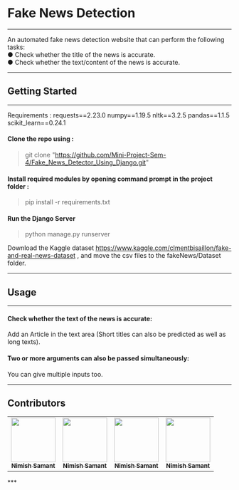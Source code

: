 # Fake News Detection 
***
An automated fake news detection website that can perform the following
tasks: <br />
● Check whether the title of the news is accurate. <br />
● Check whether the text/content of the news is accurate.
***
## Getting Started
***
Requirements :
requests==2.23.0
numpy==1.19.5
nltk==3.2.5
pandas==1.1.5
scikit_learn==0.24.1

#### Clone the repo using :
>git clone "https://github.com/Mini-Project-Sem-4/Fake_News_Detector_Using_Django.git"

#### Install required modules by opening command prompt in the project folder :
>pip install -r requirements.txt

#### Run the Django Server
>python manage.py runserver

Download the Kaggle dataset https://www.kaggle.com/clmentbisaillon/fake-and-real-news-dataset , and move the csv files to the fakeNews/Dataset folder.
***
## Usage
***
#### Check whether the text of the news is accurate:
Add an Article in the text area (Short titles can also be predicted as well as long texts).
#### Two or more arguments can also be passed simultaneously:
You can give multiple inputs too.
***
## Contributors
<table>
	<tr>
		<td align="center">
			<a href="https://github.com/Ash515"> 
				<img src="https://avatars.githubusercontent.com/u/59429408" width="100px" alt="" /><br /> 
				<sub><b>Nimish Samant</b></sub> 
			</a>
		</td>
		<td align="center">
			<a href="https://github.com/Ash515"> 
				<img src="https://avatars.githubusercontent.com/u/59429408" width="100px" alt="" /><br /> 
				<sub><b>Nimish Samant</b></sub> 
			</a>
		</td>
		<td align="center">
			<a href="https://github.com/Ash515"> 
				<img src="https://avatars.githubusercontent.com/u/59429408" width="100px" alt="" /><br /> 
				<sub><b>Nimish Samant</b></sub> 
			</a>
		</td>
		<td align="center">
			<a href="https://github.com/Ash515"> 
				<img src="https://avatars.githubusercontent.com/u/59429408" width="100px" alt="" /><br /> 
				<sub><b>Nimish Samant</b></sub> 
			</a>
		</td>
	</tr>
</table>
</ br>
***
